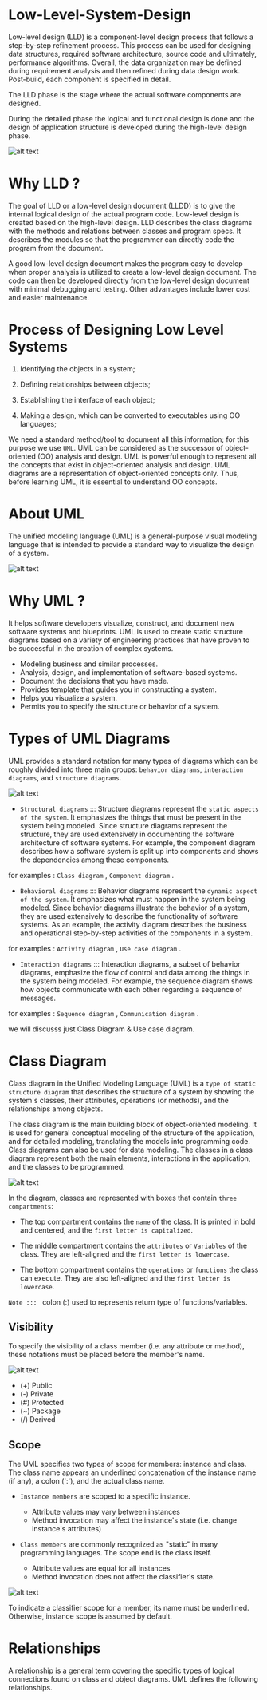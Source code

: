 # Low-Level-System-Design

Low-level design (LLD) is a component-level design process that follows a step-by-step refinement process. This process can be used for designing data structures, required software architecture, source code and ultimately, performance algorithms. Overall, the data organization may be defined during requirement analysis and then refined during data design work. Post-build, each component is specified in detail.

The LLD phase is the stage where the actual software components are designed.

During the detailed phase the logical and functional design is done and the design of application structure is developed during the high-level design phase. 

![alt text](image.png)


# Why LLD ?

The goal of LLD or a low-level design document (LLDD) is to give the internal logical design of the actual program code. Low-level design is created based on the high-level design. LLD describes the class diagrams with the methods and relations between classes and program specs. It describes the modules so that the programmer can directly code the program from the document.

A good low-level design document makes the program easy to develop when proper analysis is utilized to create a low-level design document. The code can then be developed directly from the low-level design document with minimal debugging and testing. Other advantages include lower cost and easier maintenance.



# Process of Designing Low Level Systems

1. Identifying the objects in a system;

2. Defining relationships between objects;

3. Establishing the interface of each object;

4. Making a design, which can be converted to executables using OO languages;

We need a standard method/tool to document all this information; for this purpose we use `UML`. 
UML can be considered as the successor of object-oriented (OO) analysis and design. UML is powerful enough to represent all the concepts that exist in object-oriented analysis and design. UML diagrams are a representation of object-oriented concepts only. Thus, before learning UML, it is essential to understand OO concepts.


# About UML

The unified modeling language (UML) is a general-purpose visual modeling language that is intended to provide a standard way to visualize the design of a system.

![alt text](image-1.png)

# Why UML ?

It helps software developers visualize, construct, and document new software systems and blueprints. UML is used to create static structure diagrams based on a variety of engineering practices that have proven to be successful in the creation of complex systems.

- Modeling business and similar processes.
- Analysis, design, and implementation of software-based systems.
- Document the decisions that you have made.
- Provides template that guides you in constructing a system.
- Helps you visualize a system.
- Permits you to specify the structure or behavior of a system.


# Types of UML Diagrams

UML provides a standard notation for many types of diagrams which can be roughly divided into three main groups: `behavior diagrams`, `interaction diagrams`, and `structure diagrams`. 

![alt text](image-2.png)


- `Structural diagrams` :::  Structure diagrams represent the `static aspects of the system`. It emphasizes the things that must be present in the system being modeled. Since structure diagrams represent the structure, they are used extensively in documenting the software architecture of software systems. For example, the component diagram describes how a software system is split up into components and shows the dependencies among these components. 

for examples : `Class diagram` , `Component diagram` .


- `Behavioral diagrams` ::: Behavior diagrams represent the `dynamic aspect of the system`. It emphasizes what must happen in the system being modeled. Since behavior diagrams illustrate the behavior of a system, they are used extensively to describe the functionality of software systems. As an example, the activity diagram describes the business and operational step-by-step activities of the components in a system. 

for examples : `Activity diagram` , `Use case diagram` .


- `Interaction diagrams` ::: Interaction diagrams, a subset of behavior diagrams, emphasize the flow of control and data among the things in the system being modeled. For example, the sequence diagram shows how objects communicate with each other regarding a sequence of messages. 

for examples : `Sequence diagram` , `Communication diagram` .



we will discusss just Class Diagram & Use case diagram.


# Class Diagram

Class diagram in the Unified Modeling Language (UML) is a `type of static structure diagram` that describes the structure of a system by showing the system's classes, their attributes, operations (or methods), and the relationships among objects. 

The class diagram is the main building block of object-oriented modeling. It is used for general conceptual modeling of the structure of the application, and for detailed modeling, translating the models into programming code. Class diagrams can also be used for data modeling. The classes in a class diagram represent both the main elements, interactions in the application, and the classes to be programmed. 

![alt text](image-8.png)


In the diagram, classes are represented with boxes that contain `three compartments`: 

- The top compartment contains the `name` of the class. It is printed in bold and centered, and the `first letter is capitalized`.

- The middle compartment contains the `attributes` or `Variables` of the class. They are left-aligned and the `first letter is lowercase`.

- The bottom compartment contains the `operations` or `functions` the class can execute. They are also left-aligned and the `first letter is lowercase`.

`Note ::: ` colon (:) used to represents return type of functions/variables.


## Visibility

To specify the visibility of a class member (i.e. any attribute or method), these notations must be placed before the member's name.

![alt text](image-4.png) 

- (+) Public
- (-) Private
- (#) Protected
- (~) Package
- (/) Derived

## Scope

The UML specifies two types of scope for members: instance and class. The class name appears an underlined concatenation of the instance name (if any), a colon (':'), and the actual class name.

- `Instance members` are scoped to a specific instance.
     - Attribute values may vary between instances
     - Method invocation may affect the instance's state (i.e. change instance's attributes)

- `Class members` are commonly recognized as "static" in many programming languages. The scope end is the class itself. 
     - Attribute values are equal for all instances
     - Method invocation does not affect the classifier's state.

![alt text](image-7.png)

To indicate a classifier scope for a member, its name must be underlined. Otherwise, instance scope is assumed by default. 



# Relationships

A relationship is a general term covering the specific types of logical connections found on class and object diagrams. UML defines the following relationships.








